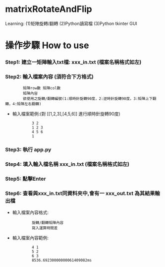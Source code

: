 # matrixRotateAndFlip
Learning: (1)矩陣旋轉/翻轉 (2)Python讀寫檔 (3)Python tkinter GUI

# 操作步驟 How to use
### Step1: 建立一矩陣輸入txt檔: xxx_in.txt (檔案名稱格式如左)
### Step2: 輸入檔案內容 (須符合下方格式)
            矩陣row數 矩陣col數
            矩陣內容
            欲使用之旋轉/翻轉編號(1:順時針旋轉90度，2:逆時針旋轉90度，3:矩陣上下翻轉，4:矩陣左右翻轉)
- 輸入檔案範例:(對 [[1,2,3],[4,5,6]] 進行順時針旋轉90度)
```
            3 2
            1 2 3
            4 5 6
            1
```
### Step3: 執行 app.py
### Step4: 填入輸入檔名稱 xxx_in.txt (檔案名稱格式如左)
### Step5: 點擊Enter
### Step6: 查看與xxx_in.txt同資料夾中,會有一 xxx_out.txt 為其結果輸出檔
- 輸入檔案內容格式:
```
            旋轉/翻轉矩陣內容
            寫入運算時間差
```
- 輸入檔案內容範例:
```
            4 1
            5 2
            6 3
            8536.69230000000061409082ms
```
